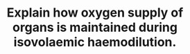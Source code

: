 ---
title: "Explain how oxygen supply of organs is maintained during isovolaemic haemodilution."
entityType: SAQ
exam: PEX
college: ANZCA
year: 2013
sitting: A
question: 15
passRate: 33
EC_expectedDomains:
- "A good answer included normal values for haemoglobin and oxygen content for arterial and venous blood, with a discussion on oxygen flux, the flux equation, the reserve of most tissues with low extraction ratios and demonstrated those that had a high extraction ratio had less tolerance for anaemia, e.g. the heart in exercise."
- "The answer required an explanation of viscosity of blood and flow dynamics through blood vessels recognizing that decreased viscosity decreased resistance and encouraged flow through vessels and back to the heart, increasing venous return will increase cardiac output to aid oxygen flux."
EC_extraCredit:
- "Good answers included local autoregulation responses (vasodilation, shift of oxygen dissociation curve to encourage offloading of oxygen) and systemic responses, activation of the sympathetic nervous system at critical levels of anaemia."
- "Only one or two candidates mentioned some form of time frame for responses."
EC_errorsCommon:
- "The question specifically stated isovolaemia so that no points were scored for explanations of responses to hypovolaemic shock."
- "A discussion of predilution of blood for surgery was not required in this question, and similarly scored no marks."
---